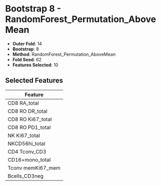 # Bootstrap 8 - RandomForest_Permutation_AboveMean

- **Outer Fold**: 14
- **Bootstrap**: 8
- **Method**: RandomForest_Permutation_AboveMean
- **Fold Seed**: 62
- **Features Selected**: 10

## Selected Features

| Feature |
|---------|
| CD8 RA_total |
| CD8 RO DR_total |
| CD8 RO Ki67_total |
| CD8 RO PD1_total |
| NK Ki67_total |
| NKCD56hi_total |
| CD4 Tconv_CD3 |
| CD16+mono_total |
| Tconv memKi67_mem |
| Bcells_CD3neg |
